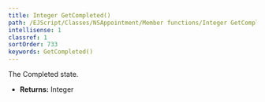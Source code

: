 ```yaml
---
title: Integer GetCompleted()
path: /EJScript/Classes/NSAppointment/Member functions/Integer GetCompleted()
intellisense: 1
classref: 1
sortOrder: 733
keywords: GetCompleted()
---
```



The Completed state.



* **Returns:** Integer


